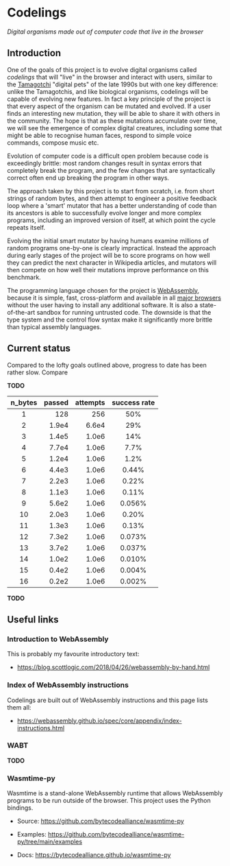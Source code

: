 # Codelings
*Digital organisms made out of computer code that live in the browser*


## Introduction

One of the goals of this project is to evolve digital organisms called *codelings* that will "live" in the browser and interact with users, similar to the [Tamagotchi](https://en.wikipedia.org/wiki/Tamagotchi) "digital pets" of the late 1990s but with one key difference: unlike the Tamagotchis, and like biological organisms, codelings will be capable of evolving new features. In fact a key principle of the project is that every aspect of the organism can be mutated and evolved. If a user finds an interesting new mutation, they will be able to share it with others in the community. The hope is that as these mutations accumulate over time, we will see the emergence of complex digital creatures, including some that might be able to recognise human faces, respond to simple voice commands, compose music etc.

Evolution of computer code is a difficult open problem because code is exceedingly brittle: most random changes result in syntax errors that completely break the program, and the few changes that are syntactically correct often end up breaking the program in other ways.

The approach taken by this project is to start from scratch, i.e. from short strings of random bytes, and then attempt to engineer a positive feedback loop where a 'smart' mutator that has a better understanding of code than its ancestors is able to successfully evolve longer and more complex programs, including an improved version of itself, at which point the cycle repeats itself.

Evolving the initial smart mutator by having humans examine millions of random programs one-by-one is clearly impractical. Instead the approach during early stages of the project will be to score programs on how well they can predict the next character in Wikipedia articles, and mutators will then compete on how well their mutations improve performance on this benchmark.

The programming language chosen for the project is [WebAssembly](https://webassembly.org/), because it is simple, fast, cross-platform and available in all [major browsers](https://webassembly.org/roadmap/) without the user having to install any additional software. It is also a state-of-the-art sandbox for running untrusted code. The downside is that the type system and the control flow syntax make it significantly more brittle than typical assembly languages.



## Current status

Compared to the lofty goals outlined above, progress to date has been rather slow. Compare

**TODO**

|n_bytes | passed | attempts | success rate |
|:------:|-------:|---------:|:------------:|
|    1   |    128 |     256  |    50%       |
|    2   |  1.9e4 |   6.6e4  |    29%       |
|    3   |  1.4e5 |   1.0e6  |    14%       |
|    4   |  7.7e4 |   1.0e6  |     7.7%     |
|    5   |  1.2e4 |   1.0e6  |     1.2%     |
|    6   |  4.4e3 |   1.0e6  |     0.44%    |
|    7   |  2.2e3 |   1.0e6  |     0.22%    |
|    8   |  1.1e3 |   1.0e6  |     0.11%    |
|    9   |  5.6e2 |   1.0e6  |     0.056%   |
|   10   |  2.0e3 |   1.0e6  |     0.20%    |
|   11   |  1.3e3 |   1.0e6  |     0.13%    |
|   12   |  7.3e2 |   1.0e6  |     0.073%   |
|   13   |  3.7e2 |   1.0e6  |     0.037%   |
|   14   |  1.0e2 |   1.0e6  |     0.010%   |
|   15   |  0.4e2 |   1.0e6  |     0.004%   |
|   16   |  0.2e2 |   1.0e6  |     0.002%   |

**TODO**


## Useful links

### Introduction to WebAssembly

This is probably my favourite introductory text:

* https://blog.scottlogic.com/2018/04/26/webassembly-by-hand.html


### Index of WebAssembly instructions

Codelings are built out of WebAssembly instructions and this page lists them all:

* https://webassembly.github.io/spec/core/appendix/index-instructions.html


### WABT

**TODO**


### Wasmtime-py

Wasmtime is a stand-alone WebAssembly runtime that allows WebAssembly programs to be run outside of the browser. This project uses the Python bindings.

- Source: https://github.com/bytecodealliance/wasmtime-py

- Examples: https://github.com/bytecodealliance/wasmtime-py/tree/main/examples

- Docs: https://bytecodealliance.github.io/wasmtime-py
